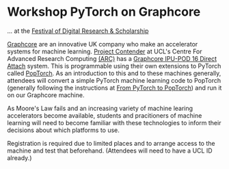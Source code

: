 # Workshop PyTorch on Graphcore
... at the [Festival of Digital Research & Scholarship](https://www.ucl.ac.uk/advanced-research-computing/events/2024/jun/festival-digital-research-scholarship)

[Graphcore](graphcore.ai) are an innovative UK company who make an accelerator systems for machine learning. [Project Contender](https://www.ucl.ac.uk/advanced-research-computing/coming-soon-platforms) at UCL's Centre For Advanced Research Computing [(ARC)](https://www.ucl.ac.uk/advanced-research-computing/) has a [Graphcore IPU-POD 16 Direct Attach](https://docs.graphcore.ai/projects/ipu-pod16-datasheet/en/latest/product-description.html#pod16-direct-attach) system. This is programmable using their own extensions to PyTorch called [PopTorch](https://docs.graphcore.ai/projects/poptorch-user-guide/en/latest/intro.html). As an introduction to this and to these machines generally, attendees will convert a simple PyTorch machine learning code to PopTorch (generally following the instructions at [From PyTorch to PopTorch](https://docs.graphcore.ai/projects/poptorch-user-guide/en/latest/pytorch_to_poptorch.html)) and run it on our Graphcore machine. 

As Moore's Law fails and an increasing variety of machine learing accelerators become available, students and pracitioners of machine learning will need to become familiar with these technologies to inform their decisions about which platforms to use. 

Registration is required due to limited places and to arrange access to the machine and test that beforehand. (Attendees will need to have a UCL ID already.) 
